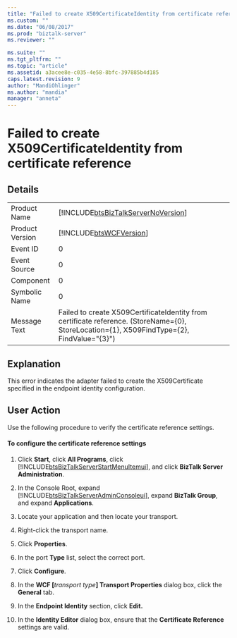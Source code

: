 ```yaml
---
title: "Failed to create X509CertificateIdentity from certificate reference | Microsoft Docs"
ms.custom: ""
ms.date: "06/08/2017"
ms.prod: "biztalk-server"
ms.reviewer: ""

ms.suite: ""
ms.tgt_pltfrm: ""
ms.topic: "article"
ms.assetid: a3acee8e-c035-4e58-8bfc-397885b4d185
caps.latest.revision: 9
author: "MandiOhlinger"
ms.author: "mandia"
manager: "anneta"
---
```

# Failed to create X509CertificateIdentity from certificate reference
## Details  

|                 |                                                                                                                                            |
|-----------------|--------------------------------------------------------------------------------------------------------------------------------------------|
|  Product Name   |                             [!INCLUDE[btsBizTalkServerNoVersion](../includes/btsbiztalkservernoversion-md.md)]                             |
| Product Version |                                         [!INCLUDE[btsWCFVersion](../includes/btswcfversion-md.md)]                                         |
|    Event ID     |                                                                     0                                                                      |
|  Event Source   |                                                                     0                                                                      |
|    Component    |                                                                     0                                                                      |
|  Symbolic Name  |                                                                     0                                                                      |
|  Message Text   | Failed to create X509CertificateIdentity from certificate reference. (StoreName={0}, StoreLocation={1}, X509FindType={2}, FindValue="{3}") |

## Explanation  
 This error indicates the adapter failed to create the X509Certificate specified in the endpoint identity configuration.  

## User Action  
 Use the following procedure to verify the certificate reference settings.  

#### To configure the certificate reference settings  

1. Click **Start**, click **All Programs**, click [!INCLUDE[btsBizTalkServerStartMenuItemui](../includes/btsbiztalkserverstartmenuitemui-md.md)], and click **BizTalk Server Administration**.  

2. In the Console Root, expand [!INCLUDE[btsBizTalkServerAdminConsoleui](../includes/btsbiztalkserveradminconsoleui-md.md)], expand **BizTalk Group**, and expand  **Applications**.  

3. Locate your application and then locate your transport.  

4. Right-click the transport name.  

5. Click **Properties**.  

6. In the port **Type** list, select the correct port.  

7. Click **Configure**.  

8. In the **WCF [**<em>transport type</em>**] Transport Properties** dialog box, click the **General** tab.  

9. In the **Endpoint Identity** section, click **Edit.**  

10. In the **Identity Editor** dialog box, ensure that the **Certificate Reference** settings are valid.
